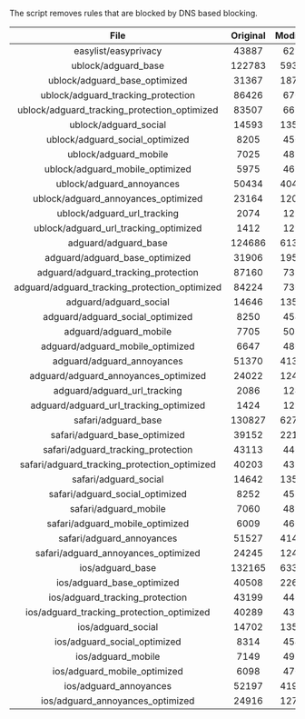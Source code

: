 The script removes rules that are blocked by DNS based blocking.


| File | Original | Modified |
|:----:|:-----:|:-----:|
| easylist/easyprivacy | 43887 | 6217 |
| ublock/adguard_base | 122783 | 59350 |
| ublock/adguard_base_optimized | 31367 | 18753 |
| ublock/adguard_tracking_protection | 86426 | 6701 |
| ublock/adguard_tracking_protection_optimized | 83507 | 6658 |
| ublock/adguard_social | 14593 | 13516 |
| ublock/adguard_social_optimized | 8205 | 4501 |
| ublock/adguard_mobile | 7025 | 4857 |
| ublock/adguard_mobile_optimized | 5975 | 4636 |
| ublock/adguard_annoyances | 50434 | 40475 |
| ublock/adguard_annoyances_optimized | 23164 | 12038 |
| ublock/adguard_url_tracking | 2074 | 1232 |
| ublock/adguard_url_tracking_optimized | 1412 | 1227 |
| adguard/adguard_base | 124686 | 61354 |
| adguard/adguard_base_optimized | 31906 | 19597 |
| adguard/adguard_tracking_protection | 87160 | 7384 |
| adguard/adguard_tracking_protection_optimized | 84224 | 7301 |
| adguard/adguard_social | 14646 | 13577 |
| adguard/adguard_social_optimized | 8250 | 4545 |
| adguard/adguard_mobile | 7705 | 5037 |
| adguard/adguard_mobile_optimized | 6647 | 4805 |
| adguard/adguard_annoyances | 51370 | 41334 |
| adguard/adguard_annoyances_optimized | 24022 | 12431 |
| adguard/adguard_url_tracking | 2086 | 1242 |
| adguard/adguard_url_tracking_optimized | 1424 | 1237 |
| safari/adguard_base | 130827 | 62784 |
| safari/adguard_base_optimized | 39152 | 22123 |
| safari/adguard_tracking_protection | 43113 | 4461 |
| safari/adguard_tracking_protection_optimized | 40203 | 4381 |
| safari/adguard_social | 14642 | 13567 |
| safari/adguard_social_optimized | 8252 | 4535 |
| safari/adguard_mobile | 7060 | 4899 |
| safari/adguard_mobile_optimized | 6009 | 4668 |
| safari/adguard_annoyances | 51527 | 41423 |
| safari/adguard_annoyances_optimized | 24245 | 12498 |
| ios/adguard_base | 132165 | 63300 |
| ios/adguard_base_optimized | 40508 | 22642 |
| ios/adguard_tracking_protection | 43199 | 4469 |
| ios/adguard_tracking_protection_optimized | 40289 | 4389 |
| ios/adguard_social | 14702 | 13599 |
| ios/adguard_social_optimized | 8314 | 4549 |
| ios/adguard_mobile | 7149 | 4938 |
| ios/adguard_mobile_optimized | 6098 | 4704 |
| ios/adguard_annoyances | 52197 | 41989 |
| ios/adguard_annoyances_optimized | 24916 | 12778 |